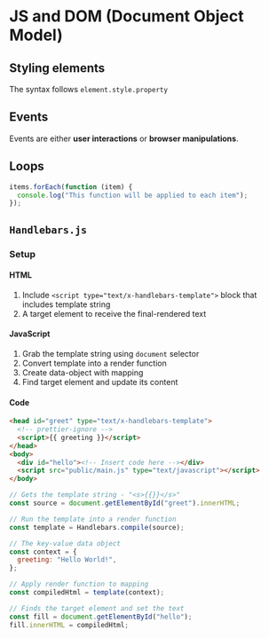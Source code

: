 # JS and DOM (Document Object Model)

## Styling elements

The syntax follows `element.style.property`

## Events

Events are either **user interactions** or **browser manipulations**.

## Loops

```js
items.forEach(function (item) {
  console.log("This function will be applied to each item");
});
```

## `Handlebars.js`

### Setup

#### HTML

1. Include `<script type="text/x-handlebars-template">` block that includes template string
2. A target element to receive the final-rendered text

#### JavaScript

1. Grab the template string using `document` selector
2. Convert template into a render function
3. Create data-object with mapping
4. Find target element and update its content

#### Code

```html title="index.html"
<head id="greet" type="text/x-handlebars-template">
  <!-- prettier-ignore -->
  <script>{{ greeting }}</script>
</head>
<body>
  <div id="hello"><!-- Insert code here --></div>
  <script src="public/main.js" type="text/javascript"></script>
</body>
```

```js title="script.js"
// Gets the template string - "<s>{{}}</s>"
const source = document.getElementById("greet").innerHTML;

// Run the template into a render function
const template = Handlebars.compile(source);

// The key-value data object
const context = {
  greeting: "Hello World!",
};

// Apply render function to mapping
const compiledHtml = template(context);

// Finds the target element and set the text
const fill = document.getElementById("hello");
fill.innerHTML = compiledHtml;
```

